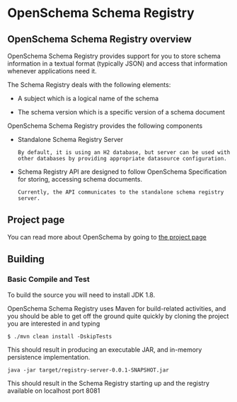 # OpenSchema Schema Registry 

## OpenSchema Schema Registry overview

OpenSchema Schema Registry provides support for you to store schema information in a textual format (typically JSON) and access that information whenever applications need it.

The Schema Registry deals with the following elements:

* A subject which is a logical name of the schema

* The schema version which is a specific version of a schema document


OpenSchema Schema Registry provides the following components

* Standalone Schema Registry Server

  ```
  By default, it is using an H2 database, but server can be used with other databases by providing appropriate datasource configuration.
  ```

* Schema Registry API are designed to follow OpenSchema Specification for storing, accessing schema documents.

  ```
  Currently, the API communicates to the standalone schema registry server.
  ```

## Project page

You can read more about OpenSchema by going to [the project page](https://github.com/openmessaging/openschema)
## Building

### Basic Compile and Test

To build the source you will need to install JDK 1.8.

OpenSchema Schema Registry uses Maven for build-related activities, and you
should be able to get off the ground quite quickly by cloning the
project you are interested in and typing

```
$ ./mvn clean install -DskipTests
```

This should result in producing an executable JAR, and in-memory persistence implementation.

```
java -jar target/registry-server-0.0.1-SNAPSHOT.jar
```

This should result in the Schema Registry starting up and the registry available on localhost port 8081

